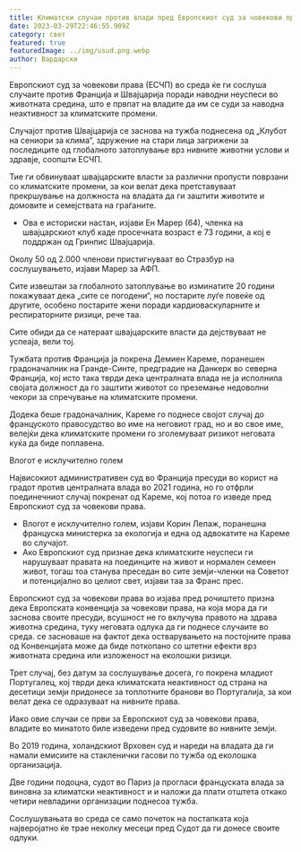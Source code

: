 ```yaml
---
title: Климатски случаи против влади пред Европскиот суд за човекови права
date: 2023-03-29T22:46:55.909Z
category: свет
featured: true
featuredImage: ../img/usud.png.webp
author: Вардарски
---
```


Европскиот суд за човекови права (ЕСЧП) во среда ќе ги сослуша случаите против Франција и Швајцарија поради наводни неуспеси во животната средина, што е првпат на владите да им се суди за наводна неактивност за климатските промени.

Случајот против Швајцарија се заснова на тужба поднесена од „Клубот на сениори за клима“, здружение на стари лица загрижени за последиците од глобалното затоплување врз нивните животни услови и здравје, соопшти ЕСЧП.

Тие ги обвинуваат швајцарските власти за различни пропусти поврзани со климатските промени, за кои велат дека претставуваат прекршување на должноста на владата да ги заштити животите и домовите и семејствата на граѓаните.

- Ова е историски настан, изјави Ен Марер (64), членка на швајцарскиот клуб каде просечната возраст е 73 години, а кој е поддржан од Гринпис Швајцарија.

Околу 50 од 2.000 членови пристигнуваат во Стразбур на сослушувањето, изјави Марер за АФП.

Сите извештаи за глобалното затоплување во изминатите 20 години покажуваат дека „сите се погодени“, но постарите луѓе повеќе од другите, особено постарите жени поради кардиоваскуларните и респираторните ризици, рече таа.

Сите обиди да се натераат швајцарските власти да дејствуваат не успеаја, вели тој.

Тужбата против Франција ја покрена Демиен Кареме, поранешен градоначалник на Гранде-Синте, предградие на Данкерк во северна Франција, кој исто така тврди дека централната влада не ја исполнила својата должност да го заштити животот со преземање недоволни чекори за спречување на климатските промени.

Додека беше градоначалник, Кареме го поднесе својот случај до француското правосудство во име на неговиот град, но и во свое име, велејќи дека климатските промени го зголемуваат ризикот неговата куќа да биде поплавена.

Влогот е исклучително голем

Највисокиот административен суд во Франција пресуди во корист на градот против централната влада во 2021 година, но го отфрли поединечниот случај покренат од Кареме, кој потоа го изведе пред Европскиот суд за човекови права.

- Влогот е исклучително голем, изјави Корин Лепаж, поранешна француска министерка за екологија и една од адвокатите на Кареме во случајот.
- Ако Европскиот суд признае дека климатските неуспеси ги нарушуваат правата на поединците на живот и нормален семеен живот, тогаш тоа станува преседан во сите земји-членки на Советот и потенцијално во целиот свет, изјави таа за Франс прес.

Европскиот суд за човекови права во изјава пред рочиштето призна дека Европската конвенција за човекови права, на која мора да ги заснова своите пресуди, всушност не го вклучува правото на здрава животна средина, туку неговата одлука да ги поднесе случаите во среда. се засноваше на фактот дека остварувањето на постојните права од Конвенцијата може да биде поткопано со штетни ефекти врз животната средина или изложеност на еколошки ризици.

Трет случај, без датум за сослушување досега, го покрена младиот Португалец, кој тврди дека климатската неактивност од страна на десетици земји придонесе за топлотните бранови во Португалија, за кои велат дека се одразуваат на нивните права.

Иако овие случаи се први за Европскиот суд за човекови права, владите во минатото биле изведени пред судовите во нивните земји.

Во 2019 година, холандскиот Врховен суд и нареди на владата да ги намали емисиите на стакленички гасови по тужба од еколошка организација.

Две години подоцна, судот во Париз ја прогласи француската влада за виновна за климатски неактивност и и наложи да плати отштета откако четири невладини организации поднесоа тужба.

Сослушувањата во среда се само почеток на постапката која најверојатно ќе трае неколку месеци пред Судот да ги донесе своите одлуки.
